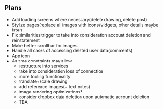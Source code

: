 ## Plans
- Add loading screens where necessary(delete drawing, delete post)
- Stylize pages(replace all images with icons/widgets, other details maybe later)
- Fix similarities trigger to take into consideration account deletion and reinstatement
- Make better scrollbar for images
- Handle all cases of accessing deleted user data(comments)
- App icon
- As time constraints may allow
    - restructure into services
    - take into consideration loss of connection
    - more tooling functionality
    - translate+scale drawing
    - add reference images(+ text notes)
    - image rendering optimizations?
    - consider dropbox data deletion upon automatic account deletion
    - TBA